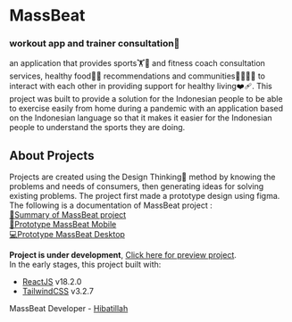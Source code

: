 # MassBeat
### workout app and trainer consultation🎲

an application that provides sports🏋🏸 and fitness coach consultation services, healthy food🍉🍌 recommendations and communities🫱🏻‍🫲🏻 to interact with each other in providing support for healthy living❤️‍🩹.
This project was built to provide a solution for the Indonesian people to be able to exercise easily from home during a pandemic with an application based on the Indonesian language so that it makes it easier for the Indonesian people to understand the sports they are doing.<br>

## About Projects

Projects are created using the Design Thinking📌 method by knowing the problems and needs of consumers, then generating ideas for solving existing problems. The project first made a prototype design using figma. The following is a documentation of MassBeat project : <br>
[📄Summary of MassBeat project](https://www.behance.net/gallery/162029955/MassBeat-Aplikasi-Workout-Dan-Konsultasi-Trainer) <br> 
[📱Prototype MassBeat Mobile](https://www.figma.com/proto/5jYtHgzCiSNgocCWvUKgCx/MassBeat?page-id=1%3A2&type=design&node-id=603-31600&viewport=878%2C561%2C0.09&scaling=scale-down&starting-point-node-id=603%3A31600&show-proto-sidebar=1) <br>
[💻Prototype MassBeat Desktop](https://www.figma.com/proto/5jYtHgzCiSNgocCWvUKgCx/MassBeat?node-id=1-16&scaling=scale-down&starting-point-node-id=603%3A56655&show-proto-sidebar=1)

**Project is under development**, [Click here for preview project](https://hibatillah.github.io/massbeat/). <br />
In the early stages, this project built with:
* [ReactJS](https://react.dev/) v18.2.0
* [TailwindCSS](https://tailwindcss.com/) v3.2.7

MassBeat Developer - [Hibatillah](https://github.com/hibatillah)
